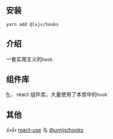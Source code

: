## 安装

`yarn add @lxjx/hooks`

## 介绍

一套实用主义的`hook`

## 组件库

[fr](https://github.com/Iixianjie/fr)， react 组件库，大量使用了本库中的`hook`

## 其他

👍👍 [react-use](https://github.com/streamich/react-use) 与 [@umijs/hooks](https://github.com/umijs/hooks)
